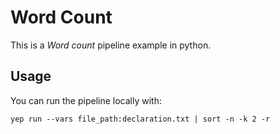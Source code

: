 # Word Count

This is a *Word count* pipeline example in python.

## Usage

You can run the pipeline locally with:

    yep run --vars file_path:declaration.txt | sort -n -k 2 -r

